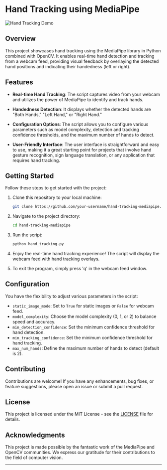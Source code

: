# Hand Tracking using MediaPipe

![Hand Tracking Demo](demo.gif)

## Overview

This project showcases hand tracking using the MediaPipe library in Python combined with OpenCV. It enables real-time hand detection and tracking from a webcam feed, providing visual feedback by overlaying the detected hand positions and indicating their handedness (left or right).

## Features

- **Real-time Hand Tracking**: The script captures video from your webcam and utilizes the power of MediaPipe to identify and track hands.

- **Handedness Detection**: It displays whether the detected hands are "Both Hands," "Left Hand," or "Right Hand."

- **Configuration Options**: The script allows you to configure various parameters such as model complexity, detection and tracking confidence thresholds, and the maximum number of hands to detect.

- **User-Friendly Interface**: The user interface is straightforward and easy to use, making it a great starting point for projects that involve hand gesture recognition, sign language translation, or any application that requires hand tracking.

## Getting Started

Follow these steps to get started with the project:

1. Clone this repository to your local machine:

   ```bash
   git clone https://github.com/your-username/hand-tracking-mediapipe.git
   ```

2. Navigate to the project directory:

   ```bash
   cd hand-tracking-mediapipe
   ```

3. Run the script:

   ```bash
   python hand_tracking.py
   ```

4. Enjoy the real-time hand tracking experience! The script will display the webcam feed with hand tracking overlays.

5. To exit the program, simply press 'q' in the webcam feed window.

## Configuration

You have the flexibility to adjust various parameters in the script:

- `static_image_mode`: Set to `True` for static images or `False` for webcam feed.
- `model_complexity`: Choose the model complexity (0, 1, or 2) to balance speed and accuracy.
- `min_detection_confidence`: Set the minimum confidence threshold for hand detection.
- `min_tracking_confidence`: Set the minimum confidence threshold for hand tracking.
- `max_num_hands`: Define the maximum number of hands to detect (default is 2).

## Contributing

Contributions are welcome! If you have any enhancements, bug fixes, or feature suggestions, please open an issue or submit a pull request.

## License

This project is licensed under the MIT License - see the [LICENSE](LICENSE) file for details.

## Acknowledgments

This project is made possible by the fantastic work of the MediaPipe and OpenCV communities. We express our gratitude for their contributions to the field of computer vision.

---
